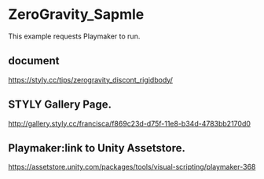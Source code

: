# ZeroGravity_Sapmle

This example requests Playmaker to run.

## document
https://styly.cc/tips/zerogravity_discont_rigidbody/

## STYLY Gallery Page.
http://gallery.styly.cc/francisca/f869c23d-d75f-11e8-b34d-4783bb2170d0

## Playmaker:link to Unity Assetstore.
https://assetstore.unity.com/packages/tools/visual-scripting/playmaker-368
